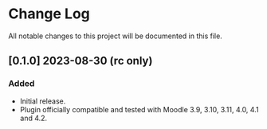 # Change Log
All notable changes to this project will be documented in this file.

## [0.1.0] 2023-08-30 (rc only)
### Added
- Initial release.
- Plugin officially compatible and tested with Moodle 3.9, 3.10, 3.11, 4.0, 4.1 and 4.2.
